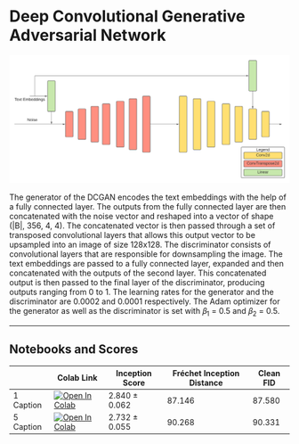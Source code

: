 # Deep Convolutional Generative Adversarial Network

![DCGAN Architecture](assets/FGTD-DCGAN.png)

The generator of the DCGAN encodes the text embeddings with the help of a fully connected layer. The outputs from the fully connected layer are then concatenated with the noise vector and reshaped into a vector of shape (|B|, 356, 4, 4). The concatenated vector is then passed through a set of transposed convolutional layers that allows this output vector to be upsampled into an image of size 128x128. The discriminator consists of convolutional layers that are responsible for downsampling the image. The text embeddings are passed to a fully connected layer, expanded and then concatenated with the outputs of the second layer. This concatenated output is then passed to the final layer of the discriminator, producing outputs ranging from 0 to 1. The learning rates for the generator and the discriminator are 0.0002 and 0.0001 respectively. The Adam optimizer for the generator as well as the discriminator is set with 𝛽<sub>1</sub> = 0.5 and 𝛽<sub>2</sub> = 0.5.

---

## Notebooks and Scores

|        | Colab Link     | Inception Score     | Fréchet Inception Distance     | Clean FID     |
| ------------- |-------------| -------------| -------------| -------------|
| 1 Caption | [![Open In Colab](https://colab.research.google.com/assets/colab-badge.svg)](https://colab.research.google.com/drive/17l9Tgz90NC0WMfCCGZGiGSHU4Qi4ghgO?usp=sharing) | 2.840 ± 0.062 | 87.146 | 87.580 |
| 5 Caption | [![Open In Colab](https://colab.research.google.com/assets/colab-badge.svg)](https://colab.research.google.com/drive/1L58f-Yh8nGcee9bCNAy8JXeQl6HLeTo6?usp=sharing) | 2.732 ± 0.055 | 90.268 | 90.331 |